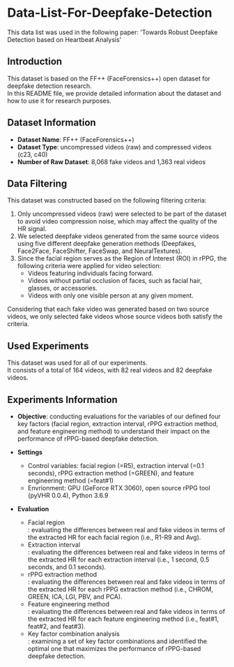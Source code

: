 # Data-List-For-Deepfake-Detection
This data list was used in the following paper:
'Towards Robust Deepfake Detection based on Heartbeat Analysis'

## Introduction

This dataset is based on the FF++ (FaceForensics++) open dataset for deepfake detection research.   
In this README file, we provide detailed information about the dataset and how to use it for research purposes.

## Dataset Information

* **Dataset Name**: FF++ (FaceForensics++)
* **Dataset Type**: uncompressed videos (raw) and compressed videos (c23, c40)
* **Number of Raw Dataset**: 8,068 fake videos and 1,363 real videos

## Data Filtering

This dataset was constructed based on the following filtering criteria:

1. Only uncompressed videos (raw) were selected to be part of the dataset to avoid video compression noise, which may affect the quality of the HR signal.
2. We selected deepfake videos generated from the same source videos using five different deepfake generation methods (Deepfakes, Face2Face, FaceShifter, FaceSwap, and NeuralTextures).
3. Since the facial region serves as the Region of Interest (ROI) in rPPG, the following criteria were applied for video selection:
   - Videos featuring individuals facing forward.
   - Videos without partial occlusion of faces, such as facial hair, glasses, or accessories.
   - Videos with only one visible person at any given moment.

Considering that each fake video was generated based on two source videos, we only selected fake videos whose source videos both satisfy the criteria.

## Used Experiments

This dataset was used for all of our experiments.  
It consists of a total of 164 videos, with 82 real videos and 82 deepfake videos.

## Experiments Information

* **Objective**: conducting evaluations for the variables of our defined four key factors (facial region, extraction interval, rPPG extraction method, and feature engineering method) to understand their impact on the performance of rPPG-based deepfake detection.

* **Settings**
  - Control variables: facial region (=R5), extraction interval (=0.1 seconds), rPPG extraction method (=GREEN), and feature engineering method (=feat#1)
  - Envrionment: GPU (GeForce RTX 3060), open source rPPG tool (pyVHR 0.0.4), Python 3.6.9

* **Evaluation**
  - Facial region  
    : evaluating the differences between real and fake videos in terms of the extracted HR for each facial region (i.e., R1-R9 and Avg).
  - Extraction interval  
    : evaluating the differences between real and fake videos in terms of the extracted HR for each extraction interval (i.e., 1 second, 0.5 seconds, and 0.1 seconds).
  - rPPG extraction method    
    : evaluating the differences between real and fake videos in terms of the extracted HR for each rPPG extraction method (i.e., CHROM, GREEN, ICA, LGI, PBV, and PCA).
  - Feature engineering method    
    : evaluating the differences between real and fake videos in terms of the extracted HR for each feature engineering method (i.e., feat#1, feat#2, and feat#3).
  - Key factor combination analysis  
    : examining a set of key factor combinations and identified the optimal one that maximizes the performance of rPPG-based deepfake detection. 
